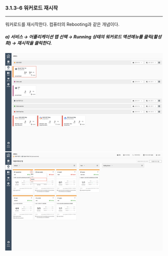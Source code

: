 ### 3.1.3-6 워커로드 재시작

---

워커로드를 재시작한다. 컴퓨터의 Rebooting과 같은 개념이다.

##### a\) 서비스 → 어플리케이션 맵 선택 → Running 상태의 워커로드 액션메뉴를 클릭\(활성화\) → 재시작을 클릭한다. 
![](/assets/KR/3.0.0/3.1.3-6_1.png)![](/assets/KR/3.0.0/3.1.3-6_2.png)



